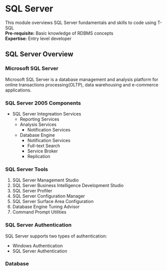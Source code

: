 # SQL Server
This module overviews SQL Server fundamentals and skills to code using T-SQL  
**Pre-requisite:** Basic knowledge of RDBMS concepts  
**Expertise:** Entry level developer  

## SQL Server Overview 

### Microsoft SQL Server
Microsoft SQL Server is a database management and analysis platform for online transactions processing(OLTP), data warehousing and e-commerce applications.  

### SQL Server 2005 Components
- SQL Server Integreation Services
  - Reporting Services
  - Analysis Services
    - Notification Services
  - Database Engine
    - Notification Services
    - Full-text Search
    - Service Broker
    - Replication  
    
### SQL Server Tools
1. SQL Server Management Studio
2. SQL Server Business Intelligence Development Studio
3. SQL Server Profiler
4. SQL Server Configuration Manager
5. SQL Server Surface Area Configuration
6. Database Engine Tuning Advisor
7. Command Prompt Utilities

### SQL Server Authentication
SQL Server supports two types of authentication:  
- Windows Authentication
- SQL Server Authentication

### Database
